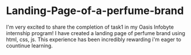 # Landing-Page-of-a-perfume-brand
I'm very excited to share the completion of task1 in my Oasis Infobyte internship program! I have created a landing page of perfume brand using html, css, js. This experience has been incredibly rewarding i'm eager to countinue learning. 
